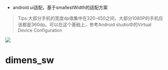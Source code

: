 - android ui适配，基于smallestWidth的适配方案


> Tips:大部分手机的宽度dp值集中在320-450之间，大部分1080P的手机应该都是360dp。可以在这个基础上，参考Android studio中的Virtual Device Configuration

![](https://github.com/ladingwu/dimens_sw/blob/master/tips.jpg)
# dimens_sw
